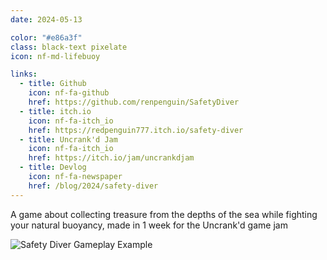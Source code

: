 ```yaml
---
date: 2024-05-13

color: "#e86a3f"
class: black-text pixelate
icon: nf-md-lifebuoy

links:
  - title: Github
    icon: nf-fa-github
    href: https://github.com/renpenguin/SafetyDiver
  - title: itch.io
    icon: nf-fa-itch_io
    href: https://redpenguin777.itch.io/safety-diver
  - title: Uncrank'd Jam
    icon: nf-fa-itch_io
    href: https://itch.io/jam/uncrankdjam
  - title: Devlog
    icon: nf-fa-newspaper
    href: /blog/2024/safety-diver
---
```


A game about collecting treasure from the depths of the sea while fighting your natural buoyancy, made in 1 week for the Uncrank'd game jam

![Safety Diver Gameplay Example](https://img.itch.zone/aW1hZ2UvMjY4NjEwMi8xNjA5MTE2NC5naWY=/794x1000/AEUWmy.gif)